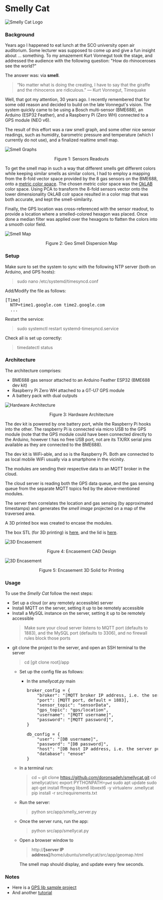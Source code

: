 # Smelly Cat

![Smelly Cat Logo](./imgs/smellycat.png)

### Background

Years ago I happened to eat lunch at the SCO university open air auditorium. Some lecturer was supposed to come up
and give a fun insight about ... something. To my amazement Kurt Vonnegut took the stage, and addressed the audience
with the following question: "How do rhinoceroses see the world?"

The answer was: via **smell**.

> “No matter what is doing the creating, I have to say that the giraffe and the rhinoceros are ridiculous.”
> ― Kurt Vonnegut, Timequake

Well, that got my attention, 30 years ago. I recently remembered that for some odd reason
and decided to build on the late Vonnegut's vision. The system quickly came to be using
a Bosch multi-sensor (BME688), an Arduino (ESP32 Feather), and a Raspberry Pi (Zero WH)
connected to a GPS module (NEO v6).

The result of this effort was a raw smell graph, and some other nice sensor readings,
such as humidity, barometric pressure and temperature (which I currently do not use),
and a finalized realtime smell map.

![Smell Graphs](./imgs/smell-graphs.png)
<p align="center">Figure 1: Sensors Readouts</p>

To get the smell map in such a way that different smells get different colors while keeping
similar smells as similar colors, I had to employ a mapping from the 8-fold vector space
provided by the 8 gas sensors on the BME688, onto
a [metric color space](https://en.wikipedia.org/wiki/Oklab_color_space#:~:text=The%20Oklab%20color%20space%20is,stability%20and%20ease%20of%20implementation.).
The chosen metric color space was the [OkLAB](https://en.wikipedia.org/wiki/Oklab_color_space) color space.
Using PCA to transform the 8-fold sensors vector onto the lower dimensionality OkLAB colr space resulted
in a color map that was both accurate, and kept the smell-similarity.

Finally, the GPS location was cross-referenced with the sensor readout, to provide a location
where a smelled-colored hexagon was placed. Once done a median filter was applied over the hexagons
to flatten the colors into a smooth color field.

![Smell Map](./imgs/smell-map.png)
<p align="center">Figure 2: Geo Smell Dispersion Map</p>

### Setup
Make sure to set the system to sync with the following NTP server (both on Arduino, and GPS hosts):
> sudo nano /etc/systemd/timesyncd.conf

Add/Modify the file as follows:
<pre>
[Time]
  NTP=time1.google.com time2.google.com
  ...
</pre>
Restart the service:
> sudo systemctl restart systemd-timesyncd.service

Check all is set up correctly:
> timedatectl status


### Architecture
The architecture comprises:
- BME688 gas sensor attached to an Arduino Feather ESP32 (BME688 dev kit) 
- Raspberry Pi Zero WH attached to a GT-U7 GPS module
- A battery pack with dual outputs

![Hardware Architecture](./imgs/arch.png)
<p align="center">Figure 3: Hardware Architecture</p>

The dev kit is powered by one battery port, while the Raspberry Pi hooks into the other.
The raspberry Pi is connected via micro USB to the GPS module (note that the GPS module could have
been connected directly to the Arduino, however t has no free USB port, not are its TX/RX serial pins available as they are
connected to the BME688).

The dev kit is WiFi-able, and so is the Raspberry Pi. Both are connected to as local mobile WiFi
usually via a smartphone in the vicinity. 

The modules are sending their respective data to an MQTT broker in the cloud.

The cloud server is reading both the GPS data queue, and the gas sensing queue
from the separate MQTT topics fed by the above-mentioned modules.

The server then correlates the location and gas sensing (by approximated timestamps)
and generates the _smell image_ projected on a map of the traversed area.

A 3D printed box was created to encase the modules.

The box STL (for 3D printing) is [here](./3dmodels/box-lower-part.stl), and the lid is [here](./3dmodels/box-lid-part.stl).

![3D Encasement](./imgs/box-image.png)
<p align="center">Figure 4: Encasement CAD Design</p>

![3D Encasement](./imgs/box-solid.png)
<p align="center">Figure 5: Encasement 3D Solid for Printing</p>

### Usage

To use the _Smelly Cat_ follow the next steps:
- Set up a cloud (or any remotely accessible) server
- Install MQTT on the server, setting it up to be remotely accessible
- Install a MySQL instance on the server, setting it up to be remotely accessible 
  > Make sure your cloud server listens to MQTT port (defaults to 1883), 
  > and the MySQL port (defaults to 3306), and no firewall rules block those ports
- git clone the project to the server, and open an SSH terminal to the server
  > cd [git clone root]/app
  - Set up the config file as follows:
    - In the _smellycat.py_ main
      <pre>
      broker_config = {
          "broker": "[MQTT broker IP address, i.e. the server public IP]",
          "port": [MQTT port, default = 1883],
          "sensor_topic": "sensorData",
          "gps_topic": "gps/location",
          "username": "[MQTT username]",
          "password": "[MQTT password]",
      }
  
      db_config = {
          "user": "[DB username]",
          "password": "[DB password]",
          "host": "[DB host IP address, i.e. the server public IP]",
          "database": "enose"
      }
      </pre>
  - In a terminal run:
      > cd ~
      > git clone https://github.com/doronsadeh/smellycat.git
      > cd smellycat/src
      > export PYTHONPATH=`pwd`
      > sudo apt update
      > sudo apt-get install ffmpeg libsm6 libxext6  -y
      > virtualenv .smellycat 
      > pip install -r src/requirements.txt
  - Run the server:
      > python src/app/smelly_server.py
  - Once the server runs, run the app:
      > python src/app/smellycat.py
  - Open a browser window to 
      > http://**[server IP address]**/home/ubuntu/smellycat/src/app/geomap.html

    The smell map should display, and update every few seconds.

### Notes

- Here is a [GPS lib sample project](https://maker.pro/raspberry-pi/tutorial/how-to-use-a-gps-receiver-with-raspberry-pi-4)
- And another [tutorial](https://maker.pro/raspberry-pi/tutorial/how-to-read-gps-data-with-python-on-a-raspberry-pi)